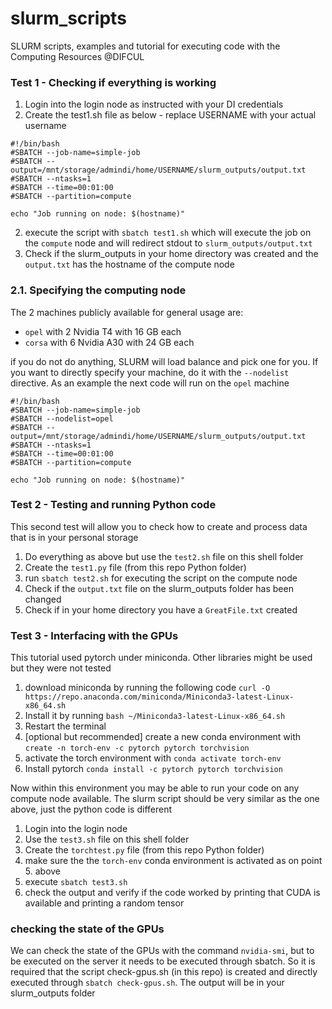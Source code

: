 # slurm_scripts

SLURM scripts, examples and tutorial for executing code with the Computing Resources @DIFCUL

### 

### Test 1 - Checking if everything is working

1. Login into the login node as instructed with your DI credentials
2. Create the test1.sh file as below - replace USERNAME with your actual username

```
#!/bin/bash
#SBATCH --job-name=simple-job
#SBATCH --output=/mnt/storage/admindi/home/USERNAME/slurm_outputs/output.txt
#SBATCH --ntasks=1
#SBATCH --time=00:01:00
#SBATCH --partition=compute

echo "Job running on node: $(hostname)"
```

2. execute the script with `sbatch test1.sh` which will execute the job on the `compute` node and will redirect stdout to `slurm_outputs/output.txt`
3. Check if the slurm_outputs in your home directory was created and the `output.txt` has the hostname of the compute node

### 2.1. Specifying the computing node

The 2 machines publicly available for general usage are:
*  `opel`  with 2 Nvidia T4 with 16 GB each
*  `corsa`  with 6 Nvidia A30 with 24 GB each

if you do not do anything, SLURM will load balance and pick one for you. If you want to directly specify your machine, do it with the `--nodelist` directive. As an example the next code will run on the `opel` machine

```
#!/bin/bash
#SBATCH --job-name=simple-job
#SBATCH --nodelist=opel
#SBATCH --output=/mnt/storage/admindi/home/USERNAME/slurm_outputs/output.txt
#SBATCH --ntasks=1
#SBATCH --time=00:01:00
#SBATCH --partition=compute

echo "Job running on node: $(hostname)"
```

### Test 2 - Testing and running Python code

This second test will allow you to check how to create and process data that is in your personal storage

1. Do everything as above but use the `test2.sh` file on this shell folder
2. Create the `test1.py` file (from this repo Python folder)
3. run `sbatch test2.sh` for executing the script on the compute node
4. Check if the `output.txt` file on the slurm_outputs folder has been changed
5. Check if in your home directory you have a `GreatFile.txt` created

### Test 3 - Interfacing with the GPUs

This tutorial used pytorch under miniconda. Other libraries might be used but they were not tested

1. download miniconda by running the following code
`curl -O https://repo.anaconda.com/miniconda/Miniconda3-latest-Linux-x86_64.sh`
2. Install it by running `bash ~/Miniconda3-latest-Linux-x86_64.sh`
3. Restart the terminal
4. [optional but recommended] create a new conda environment with
   `create -n torch-env -c pytorch pytorch torchvision`
5. activate the torch environment with 
    `conda activate torch-env`
6. Install pytorch
    `conda install -c pytorch pytorch torchvision`

Now within this environment you may be able to run your code on any compute node available. The slurm script should be very similar as the one above, just the python code is different

1. Login into the login node
2. Use the `test3.sh` file on this shell folder
3. Create the `torchtest.py` file (from this repo Python folder)
4. make sure the the `torch-env`  conda environment is activated as on point 5. above
5. execute `sbatch test3.sh`
6. check the output and verify if the code worked by printing that CUDA is available and printing a random tensor

### checking the state of the GPUs

We can check the state of the GPUs with the command `nvidia-smi`, but to be executed on the server it needs to be executed through sbatch. So it is required that the script check-gpus.sh (in this repo) is created and directly executed through `sbatch check-gpus.sh`. The output will be in your slurm_outputs folder
